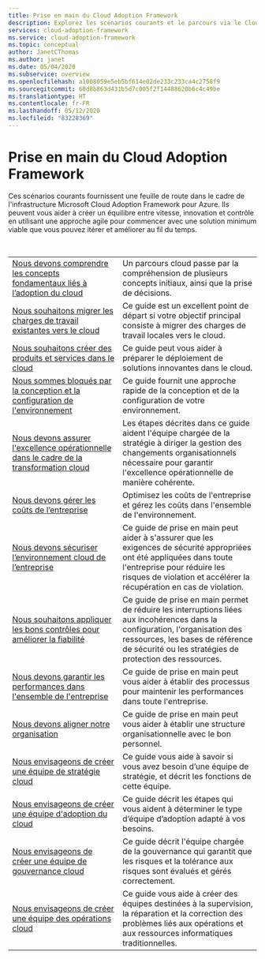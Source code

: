 ```yaml
---
title: Prise en main du Cloud Adoption Framework
description: Explorez les scénarios courants et le parcours via le Cloud Adoption Framework le plus en adéquation avec ces scénarios.
services: cloud-adoption-framework
ms.service: cloud-adoption-framework
ms.topic: conceptual
author: JanetCThomas
ms.author: janet
ms.date: 05/04/2020
ms.subservice: overview
ms.openlocfilehash: a1008059e5eb5bf614e02de233c233ca4c2758f9
ms.sourcegitcommit: 60d8b863d431b5d7c005f2f14488620b6c4c49be
ms.translationtype: HT
ms.contentlocale: fr-FR
ms.lasthandoff: 05/12/2020
ms.locfileid: "83228369"
---
```

# <a name="get-started-with-the-cloud-adoption-framework"></a>Prise en main du Cloud Adoption Framework

Ces scénarios courants fournissent une feuille de route dans le cadre de l'infrastructure Microsoft Cloud Adoption Framework pour Azure. Ils peuvent vous aider à créer un équilibre entre vitesse, innovation et contrôle en utilisant une approche agile pour commencer avec une solution minimum viable que vous pouvez itérer et améliorer au fil du temps.

<!-- markdownlint-disable MD033 -->
<br>

|                                                                                     |                                                                                                                                |
|-------------------------------------------------------------------------------------|--------------------------------------------------------------------------------------------------------------------------------|
| [Nous devons comprendre les concepts fondamentaux liés à l’adoption du cloud](./cloud-concepts.md) | Un parcours cloud passe par la compréhension de plusieurs concepts initiaux, ainsi que la prise de décisions. |
| [Nous souhaitons migrer les charges de travail existantes vers le cloud](./migrate.md)                   | Ce guide est un excellent point de départ si votre objectif principal consiste à migrer des charges de travail locales vers le cloud. |
| [Nous souhaitons créer des produits et services dans le cloud](./innovate.md)             | Ce guide peut vous aider à préparer le déploiement de solutions innovantes dans le cloud.                                       |
| [Nous sommes bloqués par la conception et la configuration de l'environnement](./design-and-configuration.md) | Ce guide fournit une approche rapide de la conception et de la configuration de votre environnement.                                           |
| [Nous devons assurer l'excellence opérationnelle dans le cadre de la transformation cloud](./operational-excellence.md)                   | Les étapes décrites dans ce guide aident l'équipe chargée de la stratégie à diriger la gestion des changements organisationnels nécessaire pour garantir l'excellence opérationnelle de manière cohérente. |
| [Nous devons gérer les coûts de l’entreprise](./manage-costs.md)                                          | Optimisez les coûts de l'entreprise et gérez les coûts dans l'ensemble de l'environnement.                                                                           |
| [Nous devons sécuriser l’environnement cloud de l’entreprise](./security.md)             | Ce guide de prise en main peut aider à s'assurer que les exigences de sécurité appropriées ont été appliquées dans toute l'entreprise pour réduire les risques de violation et accélérer la récupération en cas de violation.                                       |
| [Nous souhaitons appliquer les bons contrôles pour améliorer la fiabilité](./reliability.md)                   | Ce guide de prise en main permet de réduire les interruptions liées aux incohérences dans la configuration, l'organisation des ressources, les bases de référence de sécurité ou les stratégies de protection des ressources. |
| [Nous devons garantir les performances dans l'ensemble de l'entreprise](./performance.md)                               | Ce guide de prise en main peut vous aider à établir des processus pour maintenir les performances dans toute l'entreprise.                               |
| [Nous devons aligner notre organisation](./org-alignment.md)                               | Ce guide de prise en main peut vous aider à établir une structure organisationnelle avec le bon personnel.                               |
| [Nous envisageons de créer une équipe de stratégie cloud](./team/cloud-strategy.md)     | Ce guide vous aide à savoir si vous avez besoin d’une équipe de stratégie, et décrit les fonctions de cette équipe.                                |
| [Nous envisageons de créer une équipe d'adoption du cloud](./team/cloud-adoption.md)     | Ce guide décrit les étapes qui vous aident à déterminer le type d’équipe d’adoption adapté à vos besoins.              |
| [Nous&nbsp;envisageons&nbsp;de créer&nbsp;une&nbsp;équipe&nbsp;de gouvernance&nbsp;cloud](./team/cloud-governance.md) | Ce guide décrit l'équipe chargée de la gouvernance qui garantit que les risques et la tolérance aux risques sont évalués et gérés correctement.                                         |
| [Nous envisageons de créer une équipe des opérations cloud](./team/cloud-operations.md) | Ce guide vous aide à créer des équipes destinées à la supervision, la réparation et la correction des problèmes liés aux opérations et aux ressources informatiques traditionnelles. |
